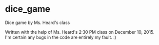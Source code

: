 # dice_game
Dice game by Ms. Heard's class

Written with the help of Ms. Heard's 2:30 PM class on December 10, 2015. I'm certain any bugs in the code are entirely my fault. :)
